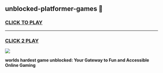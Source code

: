 
## unblocked-platformer-games 👋
<h3>
<a href="https://premium.freeplayer.one?title=unblocked-platformer-games&ref=14F">CLICK TO PLAY</a></h3>
<hr>

<h3>
<a href="https://premium.freeplayer.one?title=unblocked-platformer-games&ref=14F">CLICK 2 PLAY</a>
  
</h3>

<a href="https://premium.freeplayer.one?title=unblocked-platformer-games&ref=12F/"><img src="https://clearcache.store/games.png"></a>


**worlds hardest game unblocked: Your Gateway to Fun and Accessible Online Gaming**
